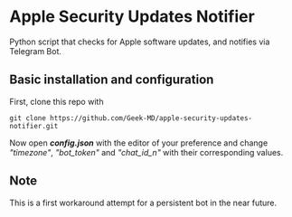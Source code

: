 # Apple Security Updates Notifier

Python script that checks for Apple software updates, and notifies via Telegram Bot.

## Basic installation and configuration

First, clone this repo with
  
```
git clone https://github.com/Geek-MD/apple-security-updates-notifier.git
```

Now open ***config.json*** with the editor of your preference and change *"timezone"*, *"bot_token"* and *"chat_id_n"* with their corresponding values.

## Note

This is a first workaround attempt for a persistent bot in the near future.
